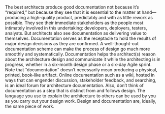The best architects produce good documentation not because it’s “required,” but because they see that it is essential to the matter at hand—producing a high-quality product, predictably and with as little rework as possible. They see their immediate stakeholders as the people most intimately involved in this undertaking: developers, deployers, testers, analysts. But architects also see documentation as delivering value to themselves. Documentation serves as the receptacle to hold the results of major design decisions as they are confirmed. A well-thought-out documentation scheme can make the process of design go much more smoothly and systematically. Documentation helps the architect(s) reason about the architecture design and communicate it while the architecting is in progress, whether in a six-month design phase or a six-day Agile sprint. Note that “documentation” doesn’t necessarily mean producing a physical, printed, book-like artifact. Online documentation such as a wiki, hosted in ways that can engender discussion, stakeholder feedback, and searching, is an ideal forum for architecture documentation. Also, don’t think of documentation as a step that is distinct from and follows design. The language you use to explain the architecture to others can be used by you as you carry out your design work. Design and documentation are, ideally, the same piece of work.